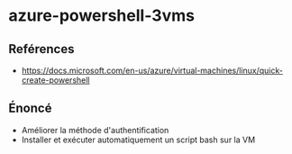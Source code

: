 # azure-powershell-3vms

## Reférences

* https://docs.microsoft.com/en-us/azure/virtual-machines/linux/quick-create-powershell

## Énoncé

* Améliorer la méthode d'authentification
* Installer et exécuter automatiquement un script bash sur la VM

